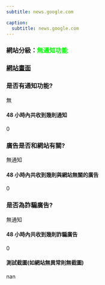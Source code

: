 ```yaml
---
subtitle: news.google.com

caption:
  subtitle: news.google.com
---
```


<h3>網站分級：<font color="#00FF00">無通知功能</font></h3>

### [網站畫面](news.google.com)
### 是否有通知功能?
無

#### 48 小時內共收到幾則通知
0

### 廣告是否和網站有關?
無通知

#### 48 小時內共收到幾則與網站無關的廣告
0

### 是否為詐騙廣告?
無通知

#### 48 小時內共收到幾則詐騙廣告
0

#### 測試截圖(如網站無異常則無截圖)
nan

